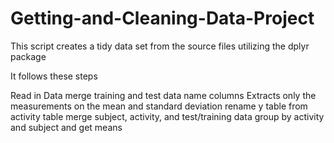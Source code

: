 # Getting-and-Cleaning-Data-Project
This script creates a tidy data set from the source files utilizing the dplyr package

It follows these steps

Read in Data
merge training and  test data
name columns
Extracts only the measurements on the mean and standard deviation
rename y table from activity table
merge subject, activity, and test/training data
group by activity and subject and get means
